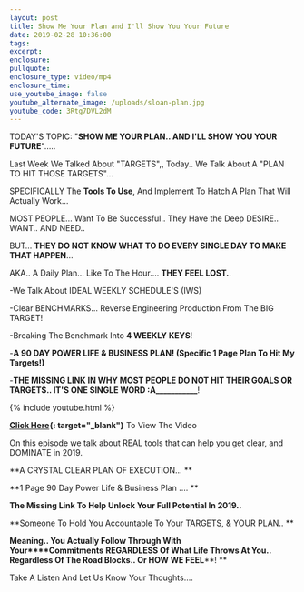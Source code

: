 ```yaml
---
layout: post
title: Show Me Your Plan and I'll Show You Your Future
date: 2019-02-28 10:36:00
tags:
excerpt:
enclosure:
pullquote:
enclosure_type: video/mp4
enclosure_time:
use_youtube_image: false
youtube_alternate_image: /uploads/sloan-plan.jpg
youtube_code: 3Rtg7DVL2dM
---
```


TODAY'S TOPIC: "**SHOW ME YOUR PLAN.. AND I'LL SHOW YOU YOUR FUTURE**"…..

Last Week We Talked About "TARGETS",, Today.. We Talk About A "PLAN TO HIT THOSE TARGETS"…

SPECIFICALLY The **Tools To Use**, And Implement To Hatch A Plan That Will Actually Work… 

MOST PEOPLE… Want To Be Successful.. They Have the Deep DESIRE.. WANT.. AND NEED.. 

BUT… **THEY DO NOT KNOW WHAT TO DO EVERY SINGLE DAY TO MAKE THAT HAPPEN**… 

AKA.. A Daily Plan… Like To The Hour…. **THEY FEEL LOST.**. 

-We Talk About IDEAL WEEKLY SCHEDULE'S (IWS) 

-Clear BENCHMARKS… Reverse Engineering Production From The BIG TARGET! 

-Breaking The Benchmark Into **4 WEEKLY KEYS**! 

-**A 90 DAY POWER LIFE & BUSINESS PLAN! (Specific 1 Page Plan To Hit My Targets!)**

-**THE MISSING LINK IN WHY MOST PEOPLE DO NOT HIT THEIR GOALS OR TARGETS.. IT'S ONE SINGLE WORD :A\_\_\_\_\_\_\_\_\_\_\_**!  

{% include youtube.html %}

**[Click Here](https://www.youtube.com/watch?v=3Rtg7DVL2dM&amp;feature=youtu.be){: target="_blank"}** To View The Video

On this episode we talk about REAL tools that can help you get clear, and  DOMINATE in 2019. 

**A CRYSTAL CLEAR PLAN OF EXECUTION… **

**1 Page 90 Day Power Life & Business Plan …. **

**The Missing Link To Help Unlock Your Full Potential In 2019..**

**Someone To Hold You Accountable To Your TARGETS, & YOUR PLAN.. **

**Meaning.. You Actually Follow Through With Your****Commitments** **REGARDLESS Of What Life Throws At You.. Regardless Of The Road Blocks.. Or HOW WE FEEL****! **

Take A Listen And Let Us Know Your Thoughts….